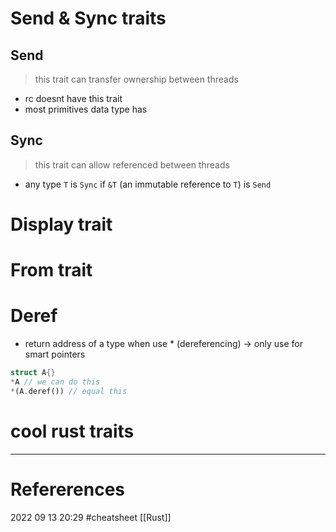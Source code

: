 # Send & Sync traits
## Send
> this trait can transfer ownership between threads
-   rc doesnt have this trait
-   most primitives data type has

## Sync
> this trait can allow referenced between threads
-   any type `T` is `Sync` if `&T` (an immutable reference to `T`) is `Send`
# Display trait 
# From trait 
# Deref
- return address of a type  when use * (dereferencing) 
-> only use for smart pointers 
```rust 
struct A{} 
*A // we can do this
*(A.deref()) // equal this 
```



# cool rust traits
--- 
# Refererences 




2022 09 13 20:29
#cheatsheet [[Rust]]